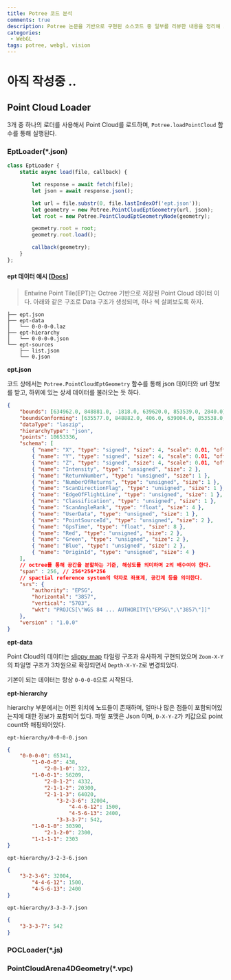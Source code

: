 ```yaml
---
title: Potree 코드 분석
comments: true
description: Potree 논문을 기반으로 구현된 소스코드 중 일부를 리뷰한 내용을 정리해 보았다.
categories:
 - WebGL
tags: potree, webgl, vision 
---
```


# 아직 작성중 ..

## Point Cloud Loader

3개 중 하나의 로더를 사용해서 Point Cloud를 로드하며, `Potree.loadPointCloud` 함수를 통해 실행된다.

### EptLoader(*.json)

```javascript
class EptLoader {
	static async load(file, callback) {

		let response = await fetch(file);
		let json = await response.json();

		let url = file.substr(0, file.lastIndexOf('ept.json'));
		let geometry = new Potree.PointCloudEptGeometry(url, json);
		let root = new Potree.PointCloudEptGeometryNode(geometry);

		geometry.root = root;
		geometry.root.load();

		callback(geometry);
	}
};
```

#### ept 데이터 예시 [[Docs](https://entwine.io/entwine-point-tile.html#)] 

> Entwine Point Tile(EPT)는 Octree 기반으로 저장된 Point Cloud 데이터 이다. 아래와 같은 구조로 Data 구조가 생성되며, 하나 씩 살펴보도록 하자.

```
├── ept.json
├── ept-data
│   └── 0-0-0-0.laz
├── ept-hierarchy
│   └── 0-0-0-0.json
└── ept-sources
    ├── list.json
    └── 0.json
```

**ept.json**

코드 상에서는 `Potree.PointCloudEptGeometry` 함수를 통해 json 데이터와 url 정보를 받고, 하위에 있는 상세 데이터를 불러오는 듯 하다.

```json
{
    "bounds": [634962.0, 848881.0, -1818.0, 639620.0, 853539.0, 2840.0],
    "boundsConforming": [635577.0, 848882.0, 406.0, 639004.0, 853538.0, 616.0],
    "dataType": "laszip",
    "hierarchyType": "json",
    "points": 10653336,
    "schema": [
        { "name": "X", "type": "signed", "size": 4, "scale": 0.01, "offset": 637291.0 },
        { "name": "Y", "type": "signed", "size": 4, "scale": 0.01, "offset": 851210.0 },
        { "name": "Z", "type": "signed", "size": 4, "scale": 0.01, "offset": 511.0 },
        { "name": "Intensity", "type": "unsigned", "size": 2 },
        { "name": "ReturnNumber", "type": "unsigned", "size": 1 },
        { "name": "NumberOfReturns", "type": "unsigned", "size": 1 },
        { "name": "ScanDirectionFlag", "type": "unsigned", "size": 1 },
        { "name": "EdgeOfFlightLine", "type": "unsigned", "size": 1 },
        { "name": "Classification", "type": "unsigned", "size": 1 },
        { "name": "ScanAngleRank", "type": "float", "size": 4 },
        { "name": "UserData", "type": "unsigned", "size": 1 },
        { "name": "PointSourceId", "type": "unsigned", "size": 2 },
        { "name": "GpsTime", "type": "float", "size": 8 },
        { "name": "Red", "type": "unsigned", "size": 2 },
        { "name": "Green", "type": "unsigned", "size": 2 },
        { "name": "Blue", "type": "unsigned", "size": 2 },
        { "name": "OriginId", "type": "unsigned", "size": 4 }
    ],
    // octree를 통해 공간을 분할하는 기준, 해상도를 의미하며 2의 배수여야 한다. 
    "span" : 256, // 256*256*256
    // spactial reference system의 약자로 좌표계, 공간계 등을 의미한다.
    "srs": {
        "authority": "EPSG",
        "horizontal": "3857",
        "vertical": "5703",
        "wkt": "PROJCS[\"WGS 84 ... AUTHORITY[\"EPSG\",\"3857\"]]"
    },
    "version" : "1.0.0"
}
```

**ept-data**

Point Cloud의 데이터는 [slippy map](https://wiki.openstreetmap.org/wiki/Slippy_map_tilenames) 타일링 구조과 유사하게 구현되었으며 `Zoom-X-Y`의 파일명 구조가 3차원으로 확장되면서 `Depth-X-Y-Z`로 변경되었다.

기본이 되는 데이터는 항상 `0-0-0-0`으로 시작된다. 

**ept-hierarchy**

hierarchy 부분에서는 어떤 위치에 노드들이 존재하며, 얼마나 많은 점들이 포함되어있는지에 대한 정보가 포함되어 있다. 파일 포맷은 Json 이며, `D-X-Y-Z`가 키값으로 point count와 매핑되어있다.

`ept-hierarchy/0-0-0-0.json`

```json
{
    "0-0-0-0": 65341,
        "1-0-0-0": 438,
            "2-0-1-0": 322,
        "1-0-0-1": 56209,
            "2-0-1-2": 4332,
            "2-1-1-2": 20300,
            "2-1-1-3": 64020,
                "3-2-3-6": 32004,
                    "4-4-6-12": 1500,
                    "4-5-6-13": 2400,
                "3-3-3-7": 542,
        "1-0-1-0": 30390,
            "2-1-2-0": 2300,
        "1-1-1-1": 2303
}
```

`ept-hierarchy/3-2-3-6.json`

```json
{
    "3-2-3-6": 32004,
        "4-4-6-12": 1500,
        "4-5-6-13": 2400
}
```


`ept-hierarchy/3-3-3-7.json`

```json
{
    "3-3-3-7": 542
}
```


### POCLoader(*.js)

### PointCloudArena4DGeometry(*.vpc)